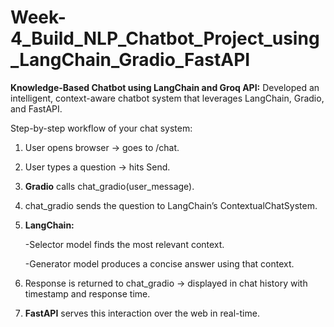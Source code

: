 # Week-4_Build_NLP_Chatbot_Project_using_LangChain_Gradio_FastAPI


**Knowledge-Based Chatbot using LangChain and Groq API:** Developed an intelligent, context-aware chatbot system that leverages LangChain, Gradio, and FastAPI. 

Step-by-step workflow of your chat system:

  1. User opens browser → goes to /chat.
  
  2. User types a question → hits Send.
  
  3. **Gradio** calls chat_gradio(user_message).
  
  4. chat_gradio sends the question to LangChain’s ContextualChatSystem.
  
  5. **LangChain:**
  
       -Selector model finds the most relevant context.
  
       -Generator model produces a concise answer using that context.
  
  6. Response is returned to chat_gradio → displayed in chat history with timestamp and response time.
  
  7. **FastAPI** serves this interaction over the web in real-time.

